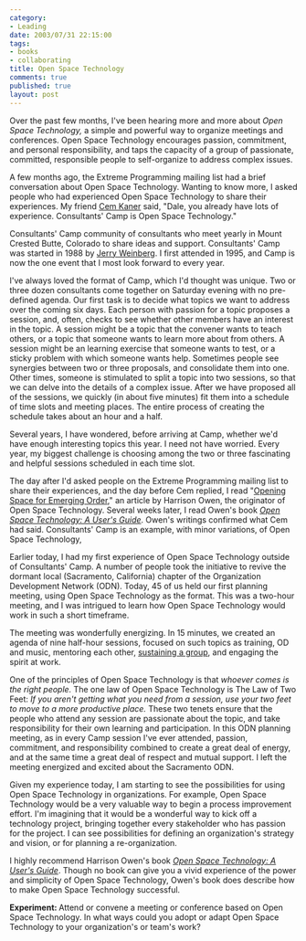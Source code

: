 ```yaml
--- 
category: 
- Leading
date: 2003/07/31 22:15:00
tags: 
- books
- collaborating
title: Open Space Technology
comments: true
published: true
layout: post
---
```


Over the past few months, I've been hearing more and more about <em>Open Space Technology,</em> a simple and powerful way to organize meetings and conferences. Open Space Technology encourages passion, commitment, and personal responsibility, and taps the capacity of a group of passionate, committed, responsible people to self-organize to address complex issues.

A few months ago, the Extreme Programming mailing list had a brief conversation about Open Space Technology. Wanting to know more, I asked people who had experienced Open Space Technology to share their experiences. My friend <a href="http://blackbox.cs.fit.edu/blog/kaner/">Cem Kaner</a> said, "Dale, you already have lots of experience. Consultants' Camp is Open Space Technology."

Consultants' Camp community of consultants who meet yearly in Mount Crested Butte, Colorado to share ideas and support. Consultants' Camp was started in 1988 by <a href="http://www.geraldmweinberg.com">Jerry Weinberg</a>. I first attended in 1995, and Camp is now the one event that I most look forward to every year.

I've always loved the format of Camp, which I'd thought was unique. Two or three dozen consultants come together on Saturday evening with no pre-defined agenda. Our first task is to decide what topics we want to address over the coming six days. Each person with passion for a topic proposes a session, and, often, checks to see whether other members have an interest in the topic. A session might be a topic that the convener wants to teach others, or a topic that someone wants to learn more about from others. A session might be an learning exercise that someone wants to test, or a sticky problem with which someone wants help. Sometimes people see synergies between two or three proposals, and consolidate them into one. Other times, someone is stimulated to split a topic into two sessions, so that we can delve into the details of a complex issue. After we have proposed all of the sessions, we quickly (in about five minutes) fit them into a schedule of time slots and meeting places. The entire process of creating the schedule takes about an hour and a half.

Several years, I have wondered, before arriving at Camp, whether we'd have enough interesting topics this year. I need not have worried. Every year, my biggest challenge is choosing among the two or three fascinating and helpful sessions scheduled in each time slot.

The day after I'd asked people on the Extreme Programming mailing list to share their experiences, and the day before Cem replied, I read "<a href="http://www.openspaceworld.com/brief_history.htm">Opening Space for Emerging Order</a>," an article by Harrison Owen, the originator of Open Space Technology. Several weeks later, I read Owen's book  <em><a href="http://www.amazon.com/exec/obidos/ASIN/1576750248/dalehemery-20">Open Space Technology: A User's Guide</a></em>.  Owen's writings confirmed what Cem had said. Consultants' Camp is an example, with minor variations, of Open Space Technology,

Earlier today, I had my first experience of Open Space Technology outside of Consultants' Camp. A number of people took the initiative to revive the dormant local (Sacramento, California) chapter of the Organization Development Network (ODN). Today, 45 of us held our first planning meeting, using Open Space Technology as the format. This was a two-hour meeting, and I was intrigued to learn how Open Space Technology would work in such a short timeframe.

The meeting was wonderfully energizing. In 15 minutes, we created an agenda of nine half-hour sessions, focused on such topics as training, OD and music, mentoring each other, <a href="/2003/07/sustaining_a_group/">sustaining a group</a>, and engaging the spirit at work.

One of the principles of Open Space Technology is that <em>whoever comes is the right people.</em> The one law of Open Space Technology is The Law of Two Feet: <em>If you aren't getting what you need from a session, use your two feet to move to a more productive place.</em> These two tenets ensure that the people who attend any session are passionate about the topic, and take responsibility for their own learning and participation. In this ODN planning meeting, as in every Camp session I've ever attended, passion, commitment, and responsibility combined to create a great deal of energy, and at the same time a great deal of respect and mutual support. I left the meeting energized and excited about the Sacramento ODN.

Given my experience today, I am starting to see the possibilities for using Open Space Technology in organizations. For example, Open Space Technology would be a very valuable way to begin a process improvement effort. I'm imagining that it would be a wonderful way to kick off a technology project, bringing together every stakeholder who has passion for the project. I can see possibilities for defining an organization's strategy and vision, or for planning a re-organization.

I highly recommend Harrison Owen's book  <em><a href="http://www.amazon.com/exec/obidos/ASIN/1576750248/dalehemery-20">Open Space Technology: A User's Guide</a></em>.  Though no book can give you a vivid experience of the power and simplicity of Open Space Technology, Owen's book does describe how to make Open Space Technology successful.

<strong> Experiment: </strong> Attend or convene a meeting or conference based on Open Space Technology. In what ways could you adopt or adapt Open Space Technology to your organization's or team's work?
